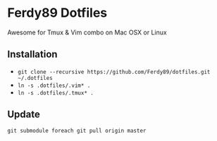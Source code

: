 # Ferdy89 Dotfiles
Awesome for Tmux & Vim combo on Mac OSX or Linux

## Installation
* `git clone --recursive https://github.com/Ferdy89/dotfiles.git ~/.dotfiles`
* `ln -s .dotfiles/.vim* .`
* `ln -s .dotfiles/.tmux* .`

## Update
`git submodule foreach git pull origin master`
